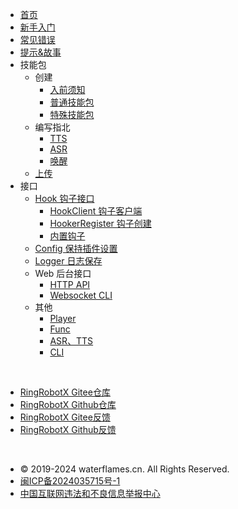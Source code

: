 * [首页](/ "首页 - RingRobotX 灵音")
* [新手入门](docs/guide.md "新手入门 - RingRobotX 灵音")
* [常见错误](docs/common_errors.md "常见错误 - RingRobotX 灵音")
* [提示&故事](docs/tips&stories.md "提示&故事 - RingRobotX 灵音")
* 技能包
  * 创建
    * [入前须知](docs/skill_pack/create/pre-admission_instructions.md "入前须知 - RingRobotX 灵音")
    * [普通技能包](docs/skill_pack/create/general_skill_pack.md "普通技能包 - RingRobotX 灵音")
    * [特殊技能包](docs/skill_pack/create/special_skill_pack.md "特殊技能包 - RingRobotX 灵音")
  * 编写指北
    * [TTS](docs/skill_pack/writing_guidelines/tts.md "首页 - RingRobotX 灵音")
    * [ASR](docs/skill_pack/writing_guidelines/asr.md "ASR - RingRobotX 灵音")
    * [唤醒](docs/skill_pack/writing_guidelines/awakening.md "唤醒 - RingRobotX 灵音")
  * [上传](docs/skill_pack/upload.md "上传 - RingRobotX 灵音")
* 接口
  * [Hook 钩子接口](docs/interface/hook/ "Hook 钩子接口 - RingRobotX 灵音")
    * [HookClient 钩子客户端](docs/interface/hook/hook_client.md "HookClient 钩子客户端 - RingRobotX 灵音")
    * [HookerRegister 钩子创建](docs/interface/hook/hooker_register.md "HookerRegister 钩子创建 - RingRobotX 灵音")
    * [内置钩子](docs/interface/hook/built-in.md "内置钩子 - RingRobotX 灵音")
  * [Config 保持插件设置](docs/interface/config/ "Config 保持插件设置 - RingRobotX 灵音")
  * [Logger 日志保存](docs/interface/logger/ "Logger 日志保存 - RingRobotX 灵音")
  * Web 后台接口
    * [HTTP API](docs/interface/web/http_api.md "HTTP API - RingRobotX 灵音")
    * [Websocket CLI](docs/interface/web/websocket_cli.md "Websocket CLI - RingRobotX 灵音")
  * 其他
    * [Player](docs/interface/other/player.md "Player - RingRobotX 灵音")
    * [Func](docs/interface/other/func.md "Func - RingRobotX 灵音")
    * [ASR、TTS](docs/interface/other/asr&tts.md "ASR、TTS - RingRobotX 灵音")
    * [CLI](docs/interface/other/cli.md "CLI - RingRobotX 灵音")


<br>

* [RingRobotX Gitee仓库](https://gitee.com/waterflames-team/ring-robot-x/)
* [RingRobotX Github仓库](https://github.com/waterflames-team/ring-robot-x/)
* [RingRobotX Gitee反馈](https://gitee.com/waterflames-team/ring-robot-x/issues)
* [RingRobotX Github反馈](https://github.com/waterflames-team/ring-robot-x/issues)

<br>

* © 2019-2024 waterflames.cn. All Rights Reserved.
* [闽ICP备2024035715号-1](https://beian.miit.gov.cn/)
* [中国互联网违法和不良信息举报中心](https://www.12377.cn)